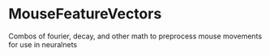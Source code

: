 # MouseFeatureVectors
Combos of fourier, decay, and other math to preprocess mouse movements for use in neuralnets
